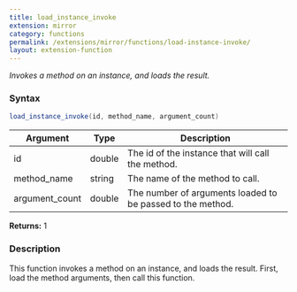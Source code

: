 ```yaml
---
title: load_instance_invoke
extension: mirror
category: functions
permalink: /extensions/mirror/functions/load-instance-invoke/
layout: extension-function
---
```


_Invokes a method on an instance, and loads the result._

### Syntax ###
```cs
load_instance_invoke(id, method_name, argument_count)
```

| Argument | Type | Description |
| --- | --- | --- |
| id | double | The id of the instance that will call the method. |
| method_name | string | The name of the method to call. |
| argument_count | double | The number of arguments loaded to be passed to the method. |

**Returns:** 1

### Description

This function invokes a method on an instance, and loads the result. First, load the method arguments, then call this function. 

